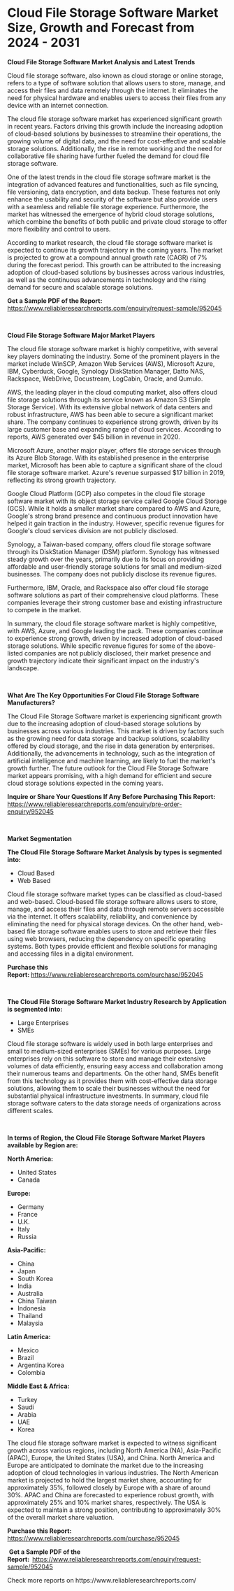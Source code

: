 <p><h1>Cloud File Storage Software Market Size, Growth and Forecast from 2024 - 2031</h1></p><p><strong>Cloud File Storage Software Market Analysis and Latest Trends</strong></p>
<p><p>Cloud file storage software, also known as cloud storage or online storage, refers to a type of software solution that allows users to store, manage, and access their files and data remotely through the internet. It eliminates the need for physical hardware and enables users to access their files from any device with an internet connection.</p><p>The cloud file storage software market has experienced significant growth in recent years. Factors driving this growth include the increasing adoption of cloud-based solutions by businesses to streamline their operations, the growing volume of digital data, and the need for cost-effective and scalable storage solutions. Additionally, the rise in remote working and the need for collaborative file sharing have further fueled the demand for cloud file storage software.</p><p>One of the latest trends in the cloud file storage software market is the integration of advanced features and functionalities, such as file syncing, file versioning, data encryption, and data backup. These features not only enhance the usability and security of the software but also provide users with a seamless and reliable file storage experience. Furthermore, the market has witnessed the emergence of hybrid cloud storage solutions, which combine the benefits of both public and private cloud storage to offer more flexibility and control to users.</p><p>According to market research, the cloud file storage software market is expected to continue its growth trajectory in the coming years. The market is projected to grow at a compound annual growth rate (CAGR) of 7% during the forecast period. This growth can be attributed to the increasing adoption of cloud-based solutions by businesses across various industries, as well as the continuous advancements in technology and the rising demand for secure and scalable storage solutions.</p></p>
<p><strong>Get a Sample PDF of the Report:&nbsp;</strong> <a href="https://www.reliableresearchreports.com/enquiry/request-sample/952045">https://www.reliableresearchreports.com/enquiry/request-sample/952045</a></p>
<p>&nbsp;</p>
<p><strong>Cloud File Storage Software Major Market Players</strong></p>
<p><p>The cloud file storage software market is highly competitive, with several key players dominating the industry. Some of the prominent players in the market include WinSCP, Amazon Web Services (AWS), Microsoft Azure, IBM, Cyberduck, Google, Synology DiskStation Manager, Datto NAS, Rackspace, WebDrive, Docustream, LogCabin, Oracle, and Qumulo.</p><p>AWS, the leading player in the cloud computing market, also offers cloud file storage solutions through its service known as Amazon S3 (Simple Storage Service). With its extensive global network of data centers and robust infrastructure, AWS has been able to secure a significant market share. The company continues to experience strong growth, driven by its large customer base and expanding range of cloud services. According to reports, AWS generated over $45 billion in revenue in 2020.</p><p>Microsoft Azure, another major player, offers file storage services through its Azure Blob Storage. With its established presence in the enterprise market, Microsoft has been able to capture a significant share of the cloud file storage software market. Azure's revenue surpassed $17 billion in 2019, reflecting its strong growth trajectory.</p><p>Google Cloud Platform (GCP) also competes in the cloud file storage software market with its object storage service called Google Cloud Storage (GCS). While it holds a smaller market share compared to AWS and Azure, Google's strong brand presence and continuous product innovation have helped it gain traction in the industry. However, specific revenue figures for Google's cloud services division are not publicly disclosed.</p><p>Synology, a Taiwan-based company, offers cloud file storage software through its DiskStation Manager (DSM) platform. Synology has witnessed steady growth over the years, primarily due to its focus on providing affordable and user-friendly storage solutions for small and medium-sized businesses. The company does not publicly disclose its revenue figures.</p><p>Furthermore, IBM, Oracle, and Rackspace also offer cloud file storage software solutions as part of their comprehensive cloud platforms. These companies leverage their strong customer base and existing infrastructure to compete in the market.</p><p>In summary, the cloud file storage software market is highly competitive, with AWS, Azure, and Google leading the pack. These companies continue to experience strong growth, driven by increased adoption of cloud-based storage solutions. While specific revenue figures for some of the above-listed companies are not publicly disclosed, their market presence and growth trajectory indicate their significant impact on the industry's landscape.</p></p>
<p>&nbsp;</p>
<p><strong>What Are The Key Opportunities For Cloud File Storage Software Manufacturers?</strong></p>
<p><p>The Cloud File Storage Software market is experiencing significant growth due to the increasing adoption of cloud-based storage solutions by businesses across various industries. This market is driven by factors such as the growing need for data storage and backup solutions, scalability offered by cloud storage, and the rise in data generation by enterprises. Additionally, the advancements in technology, such as the integration of artificial intelligence and machine learning, are likely to fuel the market's growth further. The future outlook for the Cloud File Storage Software market appears promising, with a high demand for efficient and secure cloud storage solutions expected in the coming years.</p></p>
<p><strong>Inquire or Share Your Questions If Any Before Purchasing This Report:</strong> <a href="https://www.reliableresearchreports.com/enquiry/pre-order-enquiry/952045">https://www.reliableresearchreports.com/enquiry/pre-order-enquiry/952045</a></p>
<p>&nbsp;</p>
<p><strong>Market Segmentation</strong></p>
<p><strong>The Cloud File Storage Software Market Analysis by types is segmented into:</strong></p>
<p><ul><li>Cloud Based</li><li>Web Based</li></ul></p>
<p><p>Cloud file storage software market types can be classified as cloud-based and web-based. Cloud-based file storage software allows users to store, manage, and access their files and data through remote servers accessible via the internet. It offers scalability, reliability, and convenience by eliminating the need for physical storage devices. On the other hand, web-based file storage software enables users to store and retrieve their files using web browsers, reducing the dependency on specific operating systems. Both types provide efficient and flexible solutions for managing and accessing files in a digital environment.</p></p>
<p><strong>Purchase this Report:&nbsp;</strong><a href="https://www.reliableresearchreports.com/purchase/952045">https://www.reliableresearchreports.com/purchase/952045</a></p>
<p>&nbsp;</p>
<p><strong>The Cloud File Storage Software Market Industry Research by Application is segmented into:</strong></p>
<p><ul><li>Large Enterprises</li><li>SMEs</li></ul></p>
<p><p>Cloud file storage software is widely used in both large enterprises and small to medium-sized enterprises (SMEs) for various purposes. Large enterprises rely on this software to store and manage their extensive volumes of data efficiently, ensuring easy access and collaboration among their numerous teams and departments. On the other hand, SMEs benefit from this technology as it provides them with cost-effective data storage solutions, allowing them to scale their businesses without the need for substantial physical infrastructure investments. In summary, cloud file storage software caters to the data storage needs of organizations across different scales.</p></p>
<p>&nbsp;</p>
<p><strong>In terms of Region, the Cloud File Storage Software Market Players available by Region are:</strong></p>
<p>
    <p> <strong> North America: </strong>
        <ul>
            <li>United States</li>
            <li>Canada</li>
        </ul>
        </p> 
    <p> <strong> Europe: </strong>
        <ul>
            <li>Germany</li>
            <li>France</li>
            <li>U.K.</li>
            <li>Italy</li>
            <li>Russia</li>
        </ul>
        </p> 
    <p> <strong> Asia-Pacific: </strong>
        <ul>
            <li>China</li>
            <li>Japan</li>
            <li>South Korea</li>
            <li>India</li>
            <li>Australia</li>
            <li>China Taiwan</li>
            <li>Indonesia</li>
            <li>Thailand</li>
            <li>Malaysia</li>
        </ul>
        </p> 
    <p> <strong> Latin America: </strong>
        <ul>
            <li>Mexico</li>
            <li>Brazil</li>
            <li>Argentina Korea</li>
            <li>Colombia</li>
        </ul>
        </p> 
    <p> <strong> Middle East & Africa: </strong>
        <ul>
            <li>Turkey</li>
            <li>Saudi</li>
            <li>Arabia</li>
            <li>UAE</li>
            <li>Korea</li>
        </ul>
    </p>
    </p>
<p><p>The cloud file storage software market is expected to witness significant growth across various regions, including North America (NA), Asia-Pacific (APAC), Europe, the United States (USA), and China. North America and Europe are anticipated to dominate the market due to the increasing adoption of cloud technologies in various industries. The North American market is projected to hold the largest market share, accounting for approximately 35%, followed closely by Europe with a share of around 30%. APAC and China are forecasted to experience robust growth, with approximately 25% and 10% market shares, respectively. The USA is expected to maintain a strong position, contributing to approximately 30% of the overall market share valuation.</p></p>
<p><strong>Purchase this Report: </strong><a href="https://www.reliableresearchreports.com/purchase/952045">https://www.reliableresearchreports.com/purchase/952045</a></p>
<p>&nbsp;<strong>Get a Sample PDF of the Report:&nbsp;&nbsp;</strong><a href="https://www.reliableresearchreports.com/enquiry/request-sample/952045">https://www.reliableresearchreports.com/enquiry/request-sample/952045</a></p>
<p><strong></strong></p>
<p>Check more reports on https://www.reliableresearchreports.com/</p>